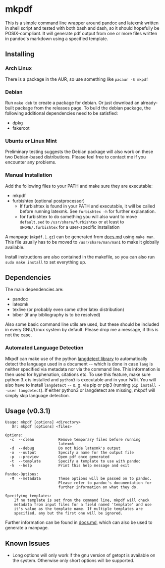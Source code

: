 # mkpdf

This is a simple command line wrapper around pandoc and latexmk written in
shell script and tested with both bash and dash, so it should hopefully be
POSIX-compliant. It will generate pdf output from one or more files written in
pandoc's markdown using a specified template.


## Installing

### Arch Linux

There is a package in the AUR, so use something like `pacaur -S mkpdf`

### Debian

Run `make deb` to create a package for debian. Or just download an
already-built package from the releases page. To build the debian package,
the following additional dependencies need to be satisfied:

- dpkg
- fakeroot

### Ubuntu or Linux Mint

Preliminary testing suggests the Debian package will also work on these two
Debian-based distributions. Please feel free to contact me if you encounter
any problems.

### Manual Installation

Add the following files to your PATH and make sure they are executable:

- mkpdf
- furbishtex (optional postprocessor)
    * If furbishtex is found in your PATH and executable, it will be called
      before running latexmk. See ``furbishtex -h`` for further explanation.
    * for furbishtex to do something you will also want to
      move ``default.sed`` to ``/usr/share/furbishtex`` or
      at least to ``$HOME/.furbishtex`` for a user-specific
      installation

A manpage (`mkpdf.1.gz`) can be generated from [docs.md](docs.md) using
`make man`. This file usually has to be moved to `/usr/share/man/man1` to make
it globally available.

Install instructions are also contained in the makefile, so you can also
run `sudo make install` to set everything up.


## Dependencies

The main dependencies are:

- pandoc
- latexmk
- texlive (or probably even some other latex distribution)
- biber (if any bibliography is to be resolved)

Also some basic command line utils are used, but these should be included
in every GNU/Linux system by default. Please drop me a message, if this is
not the case.

### Automated Language Detection

Mkpdf can make use of the python [langdetect
library](https://pypi.python.org/pypi/langdetect) to automatically detect the
language used in a document -- which is done in case `lang` is neither specified
via metadata nor via the command line. This information is then used for
hyphenation, citations etc. To use this feature, make sure python 3.x is
installed and `python3` is executable and in your `PATH`. You will also have to
install `langdetect` -- e. g. via pip or pip3 (running `pip install --user
langdetect`). If either python3 or langdetect are missing, mkpdf will simply
skip language detection.

## Usage (v0.3.1)

```
Usage: mkpdf [options] <directory>
   Or: mkpdf [options] <files>

Options:
  -c  --clean           Remove temporary files before running
                        latexmk
  -d  --debug           Do not hide latexmk's output
  -o  --output          Specify a name for the output file
  -p  --preview         Open pdf once generated
  -t  --template        Specify a template to use with pandoc
  -h  --help            Print this help message and exit

Pandoc-Options:
  -M  --metadata        These options will be passed on to pandoc.
                        Please refer to pandoc's documentation for
                        further information on what they do.

Specifying templates:
    If no template is set from the command line, mkpdf will check
    metadata from input files for a field named 'template' and use
    it's value as the template name. If multiple templates are
    specified, any but the first one will be ignored.
```

Further information can be found in [docs.md](docs.md), which can also be used
to generate a manpage.

## Known Issues

- Long options will only work if the gnu version of getopt is available
  on the system. Otherwise only short options will be supported.
